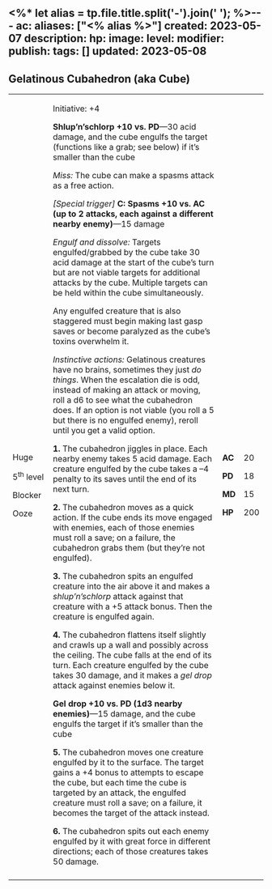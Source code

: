<%* let alias = tp.file.title.split('-').join(' '); %>---
ac: 
aliases: ["<% alias %>"]
created: 2023-05-07
description: 
hp: 
image: 
level: 
modifier: 
publish: 
tags: []
updated: 2023-05-08
---

## Gelatinous Cubahedron (aka Cube)

<table>
<colgroup>
<col style="width: 16%" />
<col style="width: 71%" />
<col style="width: 5%" />
<col style="width: 6%" />
</colgroup>
<tbody>
<tr class="odd">
<td><p>Huge</p>
<p>5<sup>th</sup> level</p>
<p>Blocker</p>
<p>Ooze</p></td>
<td><p>Initiative: +4</p>
<p><strong>Shlup’n’schlorp +10 vs. PD</strong>—30 acid damage, and the
cube engulfs the target (functions like a grab; see below) if it’s
smaller than the cube</p>
<p><em>Miss:</em> The cube can make a spasms attack as a free
action.</p>
<p><em>[Special trigger]</em> <strong>C: Spasms +10 vs. AC (up to 2
attacks, each against a different nearby enemy)</strong>—15 damage</p>
<p><em>Engulf and dissolve:</em> Targets engulfed/grabbed by the cube
take 30 acid damage at the start of the cube’s turn but are not viable
targets for additional attacks by the cube. Multiple targets can be held
within the cube simultaneously.</p>
<p>Any engulfed creature that is also staggered must begin making last
gasp saves or become paralyzed as the cube’s toxins overwhelm it.</p>
<p><em>Instinctive actions:</em> Gelatinous creatures have no brains,
sometimes they just <em>do things</em>. When the escalation die is odd,
instead of making an attack or moving, roll a d6 to see what the
cubahedron does. If an option is not viable (you roll a 5 but there is
no engulfed enemy), reroll until you get a valid option.</p>
<p><strong>1.</strong> The cubahedron jiggles in place. Each nearby
enemy takes 5 acid damage. Each creature engulfed by the cube takes a –4
penalty to its saves until the end of its next turn.</p>
<p><strong>2.</strong> The cubahedron moves as a quick action. If the
cube ends its move engaged with enemies, each of those enemies must roll
a save; on a failure, the cubahedron grabs them (but they’re not
engulfed).</p>
<p><strong>3.</strong> The cubahedron spits an engulfed creature into
the air above it and makes a <em>shlup’n’schlorp</em> attack against
that creature with a +5 attack bonus. Then the creature is engulfed
again.</p>
<p><strong>4.</strong> The cubahedron flattens itself slightly and
crawls up a wall and possibly across the ceiling. The cube falls at the
end of its turn. Each creature engulfed by the cube takes 30 damage, and
it makes a <em>gel drop</em> attack against enemies below it.</p>
<p><strong>Gel drop +10 vs. PD (1d3 nearby enemies)</strong>—15 damage,
and the cube engulfs the target if it’s smaller than the cube</p>
<p><strong>5.</strong> The cubahedron moves one creature engulfed by it
to the surface. The target gains a +4 bonus to attempts to escape the
cube, but each time the cube is targeted by an attack, the engulfed
creature must roll a save; on a failure, it becomes the target of the
attack instead.</p>
<p><strong>6.</strong> The cubahedron spits out each enemy engulfed by
it with great force in different directions; each of those creatures
takes 50 damage.</p></td>
<td><p><strong>AC</strong></p>
<p><strong>PD</strong></p>
<p><strong>MD</strong></p>
<p><strong>HP</strong></p></td>
<td><p>20</p>
<p>18</p>
<p>15</p>
<p>200</p></td>
</tr>
<tr class="even">
<td></td>
<td></td>
<td></td>
<td></td>
</tr>
</tbody>
</table>
